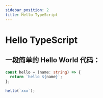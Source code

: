 ```yaml
---
sidebar_position: 2
title: Hello TypeScript
---
```


# Hello TypeScript

## 一段简单的 Hello World 代码：

```ts
const hello = (name: string) => {
  return `hello ${name}`;
};

hello(`xxx`);
```
